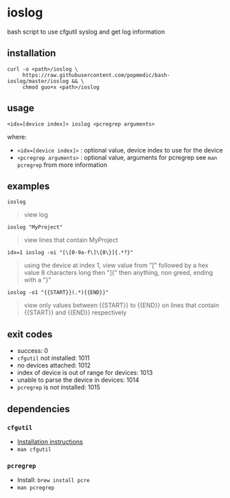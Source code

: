 # ioslog

bash script to use cfgutil syslog and get log information

## installation

```
curl -o <path>/ioslog \
     https://raw.githubusercontent.com/popmedic/bash-ioslog/master/ioslog && \
     chmod guo+x <path>/ioslog
```

## usage

```
<idx=[device index]> ioslog <pcregrep arguments>
```

where:

- `<idx=[device index]>` : optional value, device index to use for the device
- `<pcregrep arguments>` : optional value, arguments for pcregrep see `man pcregrep` from more information

## examples

```
ioslog
```

> view log

```
ioslog "MyProject"
```

> view lines that contain MyProject

```
idx=1 ioslog -oi "[\[0-9a-f\]\{8\}]{.*?}"
```

> using the device at index 1, view value from "[" followed by a hex value 8 characters long then "]{" 
then anything, non greed, ending with a "}"

```
ioslog -o1 "{{START}}(.*){{END}}"
```

> view only values between {{START}} to {{END}} on lines that contain {{START}} and {{END}} 
respectively 

## exit codes

- success: 0
- `cfgutil` not installed: 1011
- no devices attached: 1012
- index of device is out of range for devices: 1013
- unable to parse the device in devices: 1014
- `pcregrep` is not installed: 1015

## dependencies

### `cfgutil`

- [Installation instructions](https://support.apple.com/en-ca/guide/apple-configurator-2/cad856a8ea58/mac)
- `man cfgutil`

### `pcregrep`

- Install: `brew install pcre`
- `man pcregrep`
